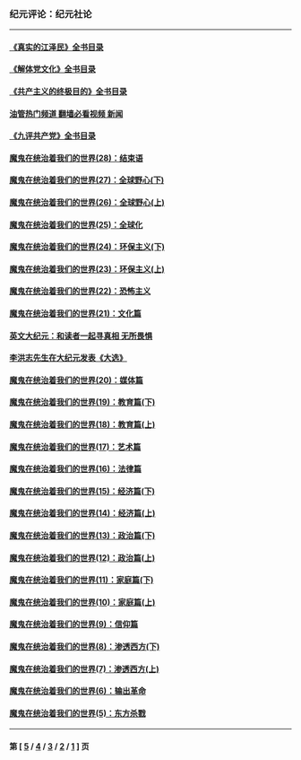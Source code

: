 ### 纪元评论：纪元社论
---
#### [《真实的江泽民》全书目录](../../pages/nsc422/n13721399.md?06030330) 
#### [《解体党文化》全书目录](../../pages/nsc422/n13721157.md?06030330) 
#### [《共产主义的终极目的》全书目录](../../pages/nsc422/n13721048.md?06030330) 
#### [油管热门频道 翻墙必看视频 新闻](ok?06030330)
#### [《九评共产党》全书目录](../../pages/nsc422/n13708085.md?06030330) 
#### [魔鬼在统治着我们的世界(28)：结束语](../../pages/nsc422/n10936246.md?06030330) 
#### [魔鬼在统治着我们的世界(27)：全球野心(下)](../../pages/nsc422/n10928319.md?06030330) 
#### [魔鬼在统治着我们的世界(26)：全球野心(上)](../../pages/nsc422/n10900318.md?06030330) 
#### [魔鬼在统治着我们的世界(25)：全球化](../../pages/nsc422/n10788205.md?06030330) 
#### [魔鬼在统治着我们的世界(24)：环保主义(下)](../../pages/nsc422/n10695307.md?06030330) 
#### [魔鬼在统治着我们的世界(23)：环保主义(上)](../../pages/nsc422/n10688613.md?06030330) 
#### [魔鬼在统治着我们的世界(22)：恐怖主义](../../pages/nsc422/n10614727.md?06030330) 
#### [魔鬼在统治着我们的世界(21)：文化篇](../../pages/nsc422/n10597706.md?06030330) 
#### [英文大纪元：和读者一起寻真相 无所畏惧](../../pages/nsc422/n12542027.md?06030330) 
#### [李洪志先生在大纪元发表《大选》](../../pages/nsc422/n12534746.md?06030330) 
#### [魔鬼在统治着我们的世界(20)：媒体篇](../../pages/nsc422/n10586579.md?06030330) 
#### [魔鬼在统治着我们的世界(19)：教育篇(下)](../../pages/nsc422/n10564808.md?06030330) 
#### [魔鬼在统治着我们的世界(18)：教育篇(上)](../../pages/nsc422/n10526970.md?06030330) 
#### [魔鬼在统治着我们的世界(17)：艺术篇](../../pages/nsc422/n10499093.md?06030330) 
#### [魔鬼在统治着我们的世界(16)：法律篇](../../pages/nsc422/n10485969.md?06030330) 
#### [魔鬼在统治着我们的世界(15)：经济篇(下)](../../pages/nsc422/n10469975.md?06030330) 
#### [魔鬼在统治着我们的世界(14)：经济篇(上)](../../pages/nsc422/n10457370.md?06030330) 
#### [魔鬼在统治着我们的世界(13)：政治篇(下)](../../pages/nsc422/n10448270.md?06030330) 
#### [魔鬼在统治着我们的世界(12)：政治篇(上)](../../pages/nsc422/n10444576.md?06030330) 
#### [魔鬼在统治着我们的世界(11)：家庭篇(下)](../../pages/nsc422/n10440961.md?06030330) 
#### [魔鬼在统治着我们的世界(10)：家庭篇(上)](../../pages/nsc422/n10435448.md?06030330) 
#### [魔鬼在统治着我们的世界(9)：信仰篇](../../pages/nsc422/n10432159.md?06030330) 
#### [魔鬼在统治着我们的世界(8)：渗透西方(下)](../../pages/nsc422/n10429603.md?06030330) 
#### [魔鬼在统治着我们的世界(7)：渗透西方(上)](../../pages/nsc422/n10426013.md?06030330) 
#### [魔鬼在统治着我们的世界(6)：输出革命](../../pages/nsc422/n10421536.md?06030330) 
#### [魔鬼在统治着我们的世界(5)：东方杀戮](../../pages/nsc422/n10417707.md?06030330) 

---
#### 第 [ [5](./5.md?06030330) / [4](./4.md?06030330) / [3](./3.md?06030330) / [2](./2.md?06030330) / [1](./1.md?06030330) ] 页
